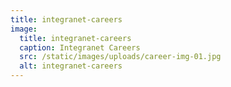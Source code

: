 ```yaml
---
title: integranet-careers
image:
  title: integranet-careers
  caption: Integranet Careers
  src: /static/images/uploads/career-img-01.jpg
  alt: integranet-careers
---
```


